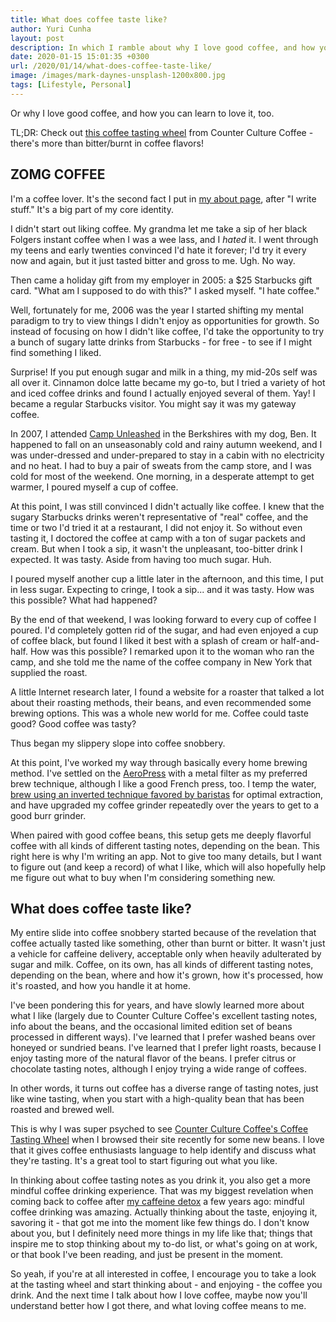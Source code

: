 ```yaml
---
title: What does coffee taste like?
author: Yuri Cunha
layout: post
description: In which I ramble about why I love good coffee, and how you can learn to love it, too.
date: 2020-01-15 15:01:35 +0300
url: /2020/01/14/what-does-coffee-taste-like/
image: /images/mark-daynes-unsplash-1200x800.jpg
tags: [Lifestyle, Personal]
---
```


Or why I love good coffee, and how you can learn to love it, too.

TL;DR: Check out [this coffee tasting wheel][1] from Counter Culture Coffee - there's more than bitter/burnt in coffee flavors!

## ZOMG COFFEE

I'm a coffee lover. It's the second fact I put in [my about page][2], after "I write stuff." It's a big part of my core identity.

I didn't start out liking coffee. My grandma let me take a sip of her black Folgers instant coffee when I was a wee lass, and I _hated_ it. I went through my teens and early twenties convinced I'd hate it forever; I'd try it every now and again, but it just tasted bitter and gross to me. Ugh. No way.

Then came a holiday gift from my employer in 2005: a $25 Starbucks gift card. "What am I supposed to do with this?" I asked myself. "I hate coffee."

Well, fortunately for me, 2006 was the year I started shifting my mental paradigm to try to view things I didn't enjoy as opportunities for growth. So instead of focusing on how I didn't like coffee, I'd take the opportunity to try a bunch of sugary latte drinks from Starbucks - for free - to see if I might find something I liked.

Surprise! If you put enough sugar and milk in a thing, my mid-20s self was all over it. Cinnamon dolce latte became my go-to, but I tried a variety of hot and iced coffee drinks and found I actually enjoyed several of them. Yay! I became a regular Starbucks visitor. You might say it was my gateway coffee.

In 2007, I attended [Camp Unleashed][3] in the Berkshires with my dog, Ben. It happened to fall on an unseasonably cold and rainy autumn weekend, and I was under-dressed and under-prepared to stay in a cabin with no electricity and no heat. I had to buy a pair of sweats from the camp store, and I was cold for most of the weekend. One morning, in a desperate attempt to get warmer, I poured myself a cup of coffee.

At this point, I was still convinced I didn't actually like coffee. I knew that the sugary Starbucks drinks weren't representative of "real" coffee, and the time or two I'd tried it at a restaurant, I did not enjoy it. So without even tasting it, I doctored the coffee at camp with a ton of sugar packets and cream. But when I took a sip, it wasn't the unpleasant, too-bitter drink I expected. It was tasty. Aside from having too much sugar. Huh.

I poured myself another cup a little later in the afternoon, and this time, I put in less sugar. Expecting to cringe, I took a sip... and it was tasty. How was this possible? What had happened?

By the end of that weekend, I was looking forward to every cup of coffee I poured. I'd completely gotten rid of the sugar, and had even enjoyed a cup of coffee black, but found I liked it best with a splash of cream or half-and-half. How was this possible? I remarked upon it to the woman who ran the camp, and she told me the name of the coffee company in New York that supplied the roast.

A little Internet research later, I found a website for a roaster that talked a lot about their roasting methods, their beans, and even recommended some brewing options. This was a whole new world for me. Coffee could taste good? Good coffee was tasty?

Thus began my slippery slope into coffee snobbery.

At this point, I've worked my way through basically every home brewing method. I've settled on the [AeroPress][4] with a metal filter as my preferred brew technique, although I like a good French press, too. I temp the water, [brew using an inverted technique favored by baristas][5] for optimal extraction, and have upgraded my coffee grinder repeatedly over the years to get to a good burr grinder.

When paired with good coffee beans, this setup gets me deeply flavorful coffee with all kinds of different tasting notes, depending on the bean. This right here is why I'm writing an app. Not to give too many details, but I want to figure out (and keep a record) of what I like, which will also hopefully help me figure out what to buy when I'm considering something new.

## What does coffee taste like?

My entire slide into coffee snobbery started because of the revelation that coffee actually tasted like something, other than burnt or bitter. It wasn't just a vehicle for caffeine delivery, acceptable only when heavily adulterated by sugar and milk. Coffee, on its own, has all kinds of different tasting notes, depending on the bean, where and how it's grown, how it's processed, how it's roasted, and how you handle it at home.

I've been pondering this for years, and have slowly learned more about what I like (largely due to Counter Culture Coffee's excellent tasting notes, info about the beans, and the occasional limited edition set of beans processed in different ways). I've learned that I prefer washed beans over honeyed or sundried beans. I've learned that I prefer light roasts, because I enjoy tasting more of the natural flavor of the beans. I prefer citrus or chocolate tasting notes, although I enjoy trying a wide range of coffees.

In other words, it turns out coffee has a diverse range of tasting notes, just like wine tasting, when you start with a high-quality bean that has been roasted and brewed well.

This is why I was super psyched to see [Counter Culture Coffee's Coffee Tasting Wheel][6] when I browsed their site recently for some new beans. I love that it gives coffee enthusiasts language to help identify and discuss what they're tasting. It's a great tool to start figuring out what you like.

In thinking about coffee tasting notes as you drink it, you also get a more mindful coffee drinking experience. That was my biggest revelation when coming back to coffee after [my caffeine detox][7] a few years ago: mindful coffee drinking was amazing. Actually thinking about the taste, enjoying it, savoring it - that got me into the moment like few things do. I don't know about you, but I definitely need more things in my life like that; things that inspire me to stop thinking about my to-do list, or what's going on at work, or that book I've been reading, and just be present in the moment.

So yeah, if you're at all interested in coffee, I encourage you to take a look at the tasting wheel and start thinking about - and enjoying - the coffee you drink. And the next time I talk about how I love coffee, maybe now you'll understand better how I got there, and what loving coffee means to me.

[1]: https://dacharycarey.com/wp-content/uploads/2020/01/CCC_FlavorWheel_english.pdf
[2]: https://dacharycarey.com/about/
[3]: https://www.campunleashed.com/
[4]: https://aeropress.com/
[5]: https://handground.com/grind/66-recipes-for-amazing-aeropress-coffee
[6]: https://counterculturecoffee.com/sabor
[7]: https://dacharycarey.com/2017/06/25/my-strange-caffeine-detox-journey/
